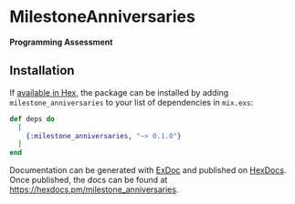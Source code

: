 # MilestoneAnniversaries

**Programming Assessment**

## Installation

If [available in Hex](https://hex.pm/docs/publish), the package can be installed
by adding `milestone_anniversaries` to your list of dependencies in `mix.exs`:

```elixir
def deps do
  [
    {:milestone_anniversaries, "~> 0.1.0"}
  ]
end
```

Documentation can be generated with [ExDoc](https://github.com/elixir-lang/ex_doc)
and published on [HexDocs](https://hexdocs.pm). Once published, the docs can
be found at <https://hexdocs.pm/milestone_anniversaries>.

